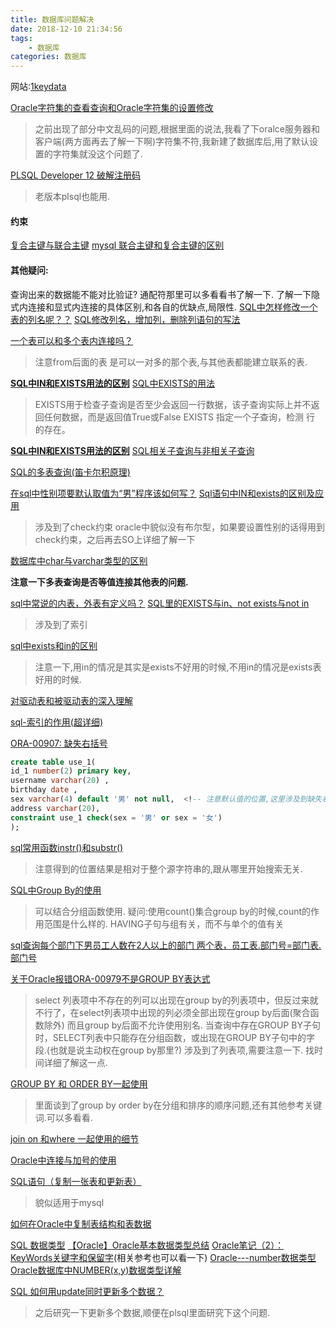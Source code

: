 ```yaml
---
title: 数据库问题解决
date: 2018-12-10 21:34:56
tags:
    - 数据库
categories: 数据库
---
```

网站:[1keydata](https://www.1keydata.com/cn/sql/sql-in.php)

[Oracle字符集的查看查询和Oracle字符集的设置修改](https://www.cnblogs.com/perilla/p/3873653.html)
>之前出现了部分中文乱码的问题,根据里面的说法,我看了下oralce服务器和客户端(两方面再去了解一下啊)字符集不符,我新建了数据库后,用了默认设置的字符集就没这个问题了.

[PLSQL Developer 12 破解注册码](https://blog.csdn.net/bubles777/article/details/81165089)
>老版本plsql也能用.

<!-- more -->

#### 约束
[复合主键与联合主键](https://blog.csdn.net/u011781521/article/details/71083112)
[mysql 联合主键和复合主键的区别](https://blog.csdn.net/change_any_time/article/details/79623305)

####  其他疑问:
查询出来的数据能不能对比验证?
通配符那里可以多看看书了解一下.
了解一下隐式内连接和显式内连接的具体区别,和各自的优缺点,局限性.
[SQL中怎样修改一个表的列名呢？？](https://zhidao.baidu.com/question/626093014465050284.html)
[SQL修改列名，增加列，删除列语句的写法](https://blog.csdn.net/thomassamul/article/details/82027564)

[一个表可以和多个表内连接吗？](https://zhidao.baidu.com/question/316848798.html)
>注意from后面的表 是可以一对多的那个表,与其他表都能建立联系的表.

**[SQL中IN和EXISTS用法的区别](https://www.cnblogs.com/clarke157/p/7912871.html)**
[SQL中EXISTS的用法](http://www.cnblogs.com/xuanhai/p/5810918.html)
>EXISTS用于检查子查询是否至少会返回一行数据，该子查询实际上并不返回任何数据，而是返回值True或False
EXISTS 指定一个子查询，检测 行 的存在。

**[SQL中IN和EXISTS用法的区别](http://www.cnblogs.com/clarke157/p/7912871.html)**
[SQL相关子查询与非相关子查询](https://blog.csdn.net/shiyong1949/article/details/80923083)

[SQL的多表查询(笛卡尔积原理)](https://blog.csdn.net/yang5726685/article/details/53538438)

[在sql中性别项要默认取值为“男”程序该如何写？](https://zhidao.baidu.com/question/191907744.html)
[Sql语句中IN和exists的区别及应用](https://www.cnblogs.com/liyasong/p/sql_in_exists.html)
>涉及到了check约束
oracle中貌似没有布尔型，如果要设置性别的话得用到check约束，之后再去SO上详细了解一下

[数据库中char与varchar类型的区别](https://blog.csdn.net/lxxlxx888/article/details/58610627) 

**注意一下多表查询是否等值连接其他表的问题.**

[sql中常说的内表，外表有定义吗？](http://club.excelhome.net/thread-1121285-1-1.html)
[SQL里的EXISTS与in、not exists与not in](http://www.cnblogs.com/zwl12549/archive/2007/04/19/720028.html)
>涉及到了索引

[sql中exists和in的区别](https://www.jianshu.com/p/df614c2c901b)
>注意一下,用in的情况是其实是exists不好用的时候,不用in的情况是exists表好用的时候.

[对驱动表和被驱动表的深入理解](https://blog.csdn.net/liuyouzhang89/article/details/73461836)

[sql-索引的作用(超详细)](https://www.cnblogs.com/hyd1213126/p/5828937.html)

[ORA-00907: 缺失右括号](https://www.cnblogs.com/Olive116/p/5149680.html)
```sql
create table use_1(
id_1 number(2) primary key,
username varchar(20) ,
birthday date , 
sex varchar(4) default '男' not null,  <!-- 注意默认值的位置,这里涉及到缺失右括号 -->
address varchar(20),
constraint use_1 check(sex = '男' or sex = '女')
);
```

[sql常用函数instr()和substr()](http://blog.itpub.net/23956406/viewspace-1115564/)
>注意得到的位置结果是相对于整个源字符串的,跟从哪里开始搜索无关.


[SQL中Group By的使用](http://www.cnblogs.com/rainman/archive/2013/05/01/3053703.html)
>可以结合分组函数使用.
疑问:使用count()集合group by的时候,count的作用范围是什么样的.
HAVING子句与组有关，而不与单个的值有关

[sql查询每个部门下男员工人数在2人以上的部门 两个表，员工表.部门号=部门表.部门号](https://zhidao.baidu.com/question/920348330543053059.html)

[关于Oracle报错ORA-00979不是GROUP BY表达式](https://blog.csdn.net/dreamderekwq/article/details/47253577)
>select 列表项中不存在的列可以出现在group by的列表项中，但反过来就不行了，在select列表项中出现的列必须全部出现在group by后面(聚合函数除外)
而且group by后面不允许使用别名.
当查询中存在GROUP BY子句时，SELECT列表中只能存在分组函数，或出现在GROUP BY子句中的字段.(也就是说主动权在group by那里?)
涉及到了列表项,需要注意一下.
找时间详细了解这一点.

[GROUP BY 和 ORDER BY一起使用](https://blog.csdn.net/haiross/article/details/38897835)
>里面谈到了group by order by在分组和排序的顺序问题,还有其他参考关键词.可以多看看.

[join on 和where 一起使用的细节](https://blog.csdn.net/qq_35101027/article/details/78288279)

[Oracle中连接与加号的使用](https://blog.csdn.net/drbing/article/details/51848529)

[SQL语句（复制一张表和更新表）](https://blog.csdn.net/yybk426/article/details/78888518)
>貌似适用于mysql

[如何在Oracle中复制表结构和表数据](https://www.cnblogs.com/henuyuxiang/p/6674884.html)

[SQL 数据类型](http://www.w3school.com.cn/sql/sql_datatypes.asp)
[【Oracle】Oracle基本数据类型总结](https://www.cnblogs.com/HDK2016/p/7071708.html)
[Oracle笔记（2）：KeyWords关键字和保留字](https://www.cnblogs.com/yhlx125/archive/2012/09/14/2685140.html)(相关参考也可以看一下)
[Oracle---number数据类型](https://www.cnblogs.com/oumyye/p/4448656.html)
[Oracle数据库中NUMBER(x,y)数据类型详解](https://blog.csdn.net/smstong/article/details/45895123)

[SQL 如何用update同时更新多个数据？](https://zhidao.baidu.com/question/1668555120213639187.html)
>之后研究一下更新多个数据,顺便在plsql里面研究下这个问题.

